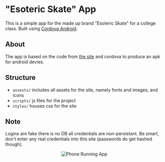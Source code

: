 # "Esoteric Skate" App

This is a simple app for the made up brand "Esoteric Skate" for a college class. Built using [Cordova Android](https://github.com/apache/cordova-android).

## About
The app is based on the code from [the site](https://github.com/esoteric-skate/site) and cordova to produce an apk for android devies.

## Structure
- `assests/` includes all assets for the site, namely fonts and images, and icons
- `scripts/` js files for the project
- `styles/` houses css for the site

## Note
Logins are fake there is no DB all credentials are non-persistant. Be smart, don't enter any real credentials into this site (passwords do get hashed though).

<p align="center">
  <img alt="Phone Running App" src="https://i.imgur.com/GvgAoXS.png" />
</p>
